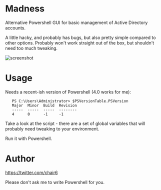 # Madness

Alternative Powershell GUI for basic management of Active Directory accounts.

A little hacky, and probably has bugs, but also pretty simple compared to other
options. Probably won't work straight out of the box, but shouldn't need too
much tweaking.

![screenshot](https://raw.githubusercontent.com/chair6/madness/master/madness.png)


# Usage

Needs a recent-ish version of Powershell (4.0 works for me):
```
   PS C:\Users\Administrator> $PSVersionTable.PSVersion
   Major  Minor  Build  Revision
   -----  -----  -----  --------
   4      0      -1     -1
```

Take a look at the script - there are a set of global variables that will
probably need tweaking to your environment.

Run it with Powershell.


# Author

https://twitter.com/chair6

Please don't ask me to write Powershell for you.
